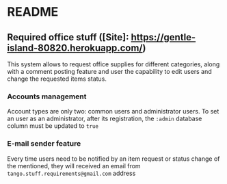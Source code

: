 # README

## Required office stuff ([Site]: https://gentle-island-80820.herokuapp.com/)
This system allows to request office supplies for different categories, along with a comment posting feature and user the capability to edit users and change the requested items status.

### Accounts management
Account types are only two: common users and administrator users.
To set an user as an administrator, after its registration, the `:admin` database column must be updated to `true`

### E-mail sender feature
Every time users need to be notified by an item request or status change of the mentioned, they will received an email from `tango.stuff.requirements@gmail.com` address
